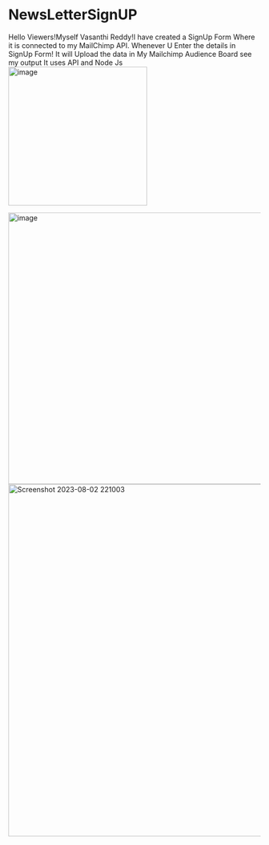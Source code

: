 # NewsLetterSignUP
Hello Viewers!Myself Vasanthi Reddy!I have created a SignUp Form Where it is connected to my MailChimp API.
Whenever U Enter the details in SignUp Form! It will Upload the data in My Mailchimp Audience Board
see my output 
It uses API and Node Js
<img width="277" alt="image" src="https://github.com/Mamidivasanthi/NewsLetterSignUP/assets/100899755/09505ab2-03ab-4960-9d9f-d6860fcea67a">

<img width="542" alt="image" src="https://github.com/Mamidivasanthi/NewsLetterSignUP/assets/100899755/d59c064c-77d7-43ac-b27f-4180a41b1e52">
<img width="703" alt="Screenshot 2023-08-02 221003" src="https://github.com/Mamidivasanthi/NewsLetterSignUP/assets/100899755/9a88b595-c617-4584-90fd-d0cf314d9be1">



